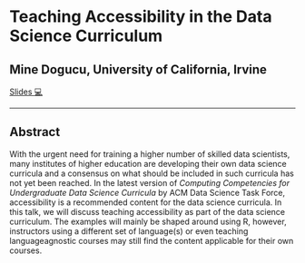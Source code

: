 # Teaching Accessibility in the Data Science Curriculum

## Mine Dogucu, University of California, Irvine 


[Slides :computer:](https://mdogucu.github.io/uci-stats-2022) 


<hr>

## Abstract

With the urgent need for training a higher number of skilled data scientists, many institutes of higher education are developing their own data science curricula and a consensus on what should be included in such curricula has not yet been reached. In the latest version of *Computing Competencies for Undergraduate Data Science Curricula* by ACM Data Science Task Force, accessibility is a recommended content for the data science curricula. In this talk, we will discuss teaching accessibility as part of the data science curriculum. The examples will mainly be shaped around using R, however, instructors using a different set of language(s) or even teaching languageagnostic courses may still find the content applicable for their own courses.

